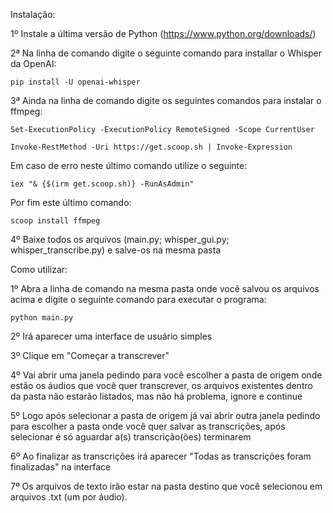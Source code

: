 Instalação:

1º Instale a última versão de Python (https://www.python.org/downloads/)

2ª Na linha de comando digite o seguinte comando para installar o Whisper da OpenAI: 

    pip install -U openai-whisper

3ª Ainda na linha de comando digite os seguintes comandos para instalar o ffmpeg: 
    
    Set-ExecutionPolicy -ExecutionPolicy RemoteSigned -Scope CurrentUser

    Invoke-RestMethod -Uri https://get.scoop.sh | Invoke-Expression

Em caso de erro neste último comando utilize o seguinte:

    iex "& {$(irm get.scoop.sh)} -RunAsAdmin"

  Por fim este último comando:

    scoop install ffmpeg

4º Baixe todos os arquivos (main.py; whisper_gui.py; whisper_transcribe.py) e salve-os na mesma pasta

Como utilizar:

1º Abra a linha de comando na mesma pasta onde você salvou os arquivos acima e digite o seguinte comando para executar o programa: 

    python main.py

2º Irá aparecer uma interface de usuário simples

3º Clique em "Começar a transcrever"

4º Vai abrir uma janela pedindo para você escolher a pasta de origem onde estão os áudios que você quer transcrever, os arquivos existentes dentro da pasta não estarão listados, mas não há problema, ignore e continue

5º Logo após selecionar a pasta de origem já vai abrir outra janela pedindo para escolher a pasta onde você quer salvar as transcrições, após selecionar é só aguardar a(s) transcrição(ões) terminarem

6º Ao finalizar as transcrições irá aparecer "Todas as transcrições foram finalizadas" na interface

7º Os arquivos de texto irão estar na pasta destino que você selecionou em arquivos .txt (um por áudio).
